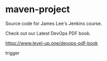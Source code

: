 # maven-project
Source code for James Lee's Jenkins course.

Check out our Latest DevOps PDF book.

https://www.level-up.one/devops-pdf-book

trigger
